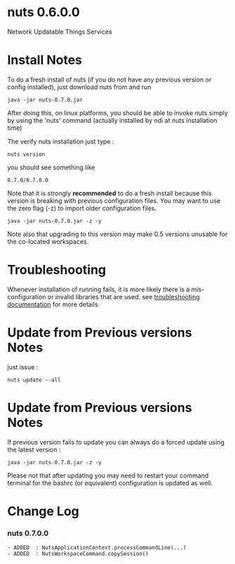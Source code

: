 # nuts 0.6.0.0
Network Updatable Things Services

# Install Notes
To do a fresh install of nuts (if you do not have any previous version or config installed), just download nuts from and run

```
java -jar nuts-0.7.0.jar
```
After doing this, on linux platforms, you should be able to invoke nuts simply by using the 'nuts' command 
(actually installed by ndi at nuts installation time)

The verify nuts installation just type :
```
nuts version
```
you should see something like
```
0.7.0/0.7.0.0
```

Note that it is strongly **recommended** to do a fresh install because this version is breaking with previous configuration files. 
You may want to use the zero flag (-z) to import older configuration files.

```
java -jar nuts-0.7.0.jar -z -y
```

Note also that upgrading to this version may make 0.5 versions unusable for the co-located workspaces.

# Troubleshooting
Whenever installation of running fails, it is more likely there is a mis-configuration or invalid libraries that are used. 
see [troubleshooting documentation](../troubleshooting.md) for more details


# Update from Previous versions Notes
just issue :  
```
nuts update --all
```

# Update from Previous versions Notes
If previous version fails to update you can always do a forced update using the latest version :  
```
java -jar nuts-0.7.0.jar -z -y
```

Please not that after updating you may need to restart your command terminal for the bashrc (or equivalent) configuration is updated as well.

# Change Log
### nuts 0.7.0.0
    - ADDED  : NutsApplicationContext.processCommandLine(...)
    - ADDED  : NutsWorkspaceCommand.copySession()
